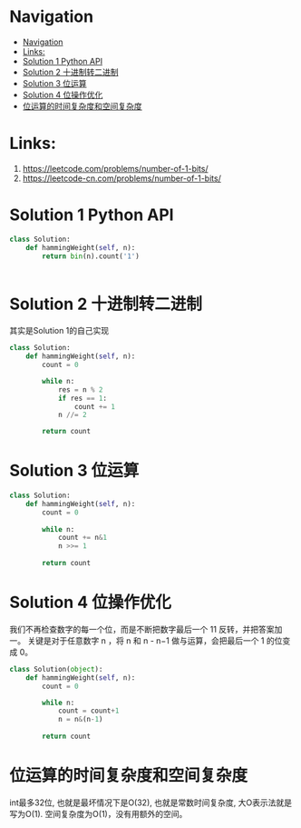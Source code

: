 # Navigation
- [Navigation](#navigation)
- [Links:](#links)
- [Solution 1 Python API](#solution-1-python-api)
- [Solution 2 十进制转二进制](#solution-2-%e5%8d%81%e8%bf%9b%e5%88%b6%e8%bd%ac%e4%ba%8c%e8%bf%9b%e5%88%b6)
- [Solution 3 位运算](#solution-3-%e4%bd%8d%e8%bf%90%e7%ae%97)
- [Solution 4 位操作优化](#solution-4-%e4%bd%8d%e6%93%8d%e4%bd%9c%e4%bc%98%e5%8c%96)
- [位运算的时间复杂度和空间复杂度](#%e4%bd%8d%e8%bf%90%e7%ae%97%e7%9a%84%e6%97%b6%e9%97%b4%e5%a4%8d%e6%9d%82%e5%ba%a6%e5%92%8c%e7%a9%ba%e9%97%b4%e5%a4%8d%e6%9d%82%e5%ba%a6)


# Links:
1. https://leetcode.com/problems/number-of-1-bits/
2. https://leetcode-cn.com/problems/number-of-1-bits/


# Solution 1 Python API
```python
class Solution:
    def hammingWeight(self, n):
        return bin(n).count('1')
        
```

# Solution 2 十进制转二进制
其实是Solution 1的自己实现
```python
class Solution:
    def hammingWeight(self, n):
        count = 0

        while n:
            res = n % 2
            if res == 1:
                count += 1
            n //= 2

        return count

```

# Solution 3 位运算
```python
class Solution:
    def hammingWeight(self, n):
        count = 0
        
        while n:
            count += n&1
            n >>= 1
            
        return count
```

# Solution 4 位操作优化
我们不再检查数字的每一个位，而是不断把数字最后一个 11 反转，并把答案加一。
关键是对于任意数字 n ，将 n 和 n - n−1 做与运算，会把最后一个 1 的位变成 0。
```python
class Solution(object):
    def hammingWeight(self, n):
        count = 0

        while n:
            count = count+1
            n = n&(n-1)
            
        return count
```

# 位运算的时间复杂度和空间复杂度
int最多32位, 也就是最坏情况下是O(32), 也就是常数时间复杂度, 大O表示法就是写为O(1).
空间复杂度为O(1)，没有用额外的空间。